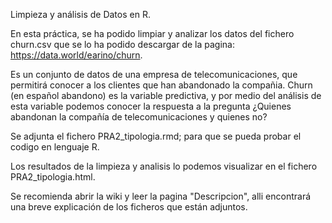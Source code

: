 Limpieza y análisis de Datos en R.

En esta práctica, se ha podido limpiar y analizar los datos del fichero churn.csv que se lo ha podido descargar de la pagina: https://data.world/earino/churn.

Es un conjunto de datos de una empresa de telecomunicaciones, que permitirá conocer a los clientes que han abandonado la compañia. Churn (en español abandono) es la variable predictiva, y por medio del análisis de esta variable podemos conocer  la respuesta a la pregunta ¿Quienes abandonan la compañía de telecomunicaciones y quienes no?

Se adjunta el fichero PRA2_tipologia.rmd; para que se pueda probar el codigo en lenguaje R.

Los resultados de la limpieza y analisis lo podemos visualizar en el fichero PRA2_tipologia.html.

Se recomienda abrir la wiki y leer la pagina "Descripcion", alli encontrará una breve explicación de los ficheros que están adjuntos.


